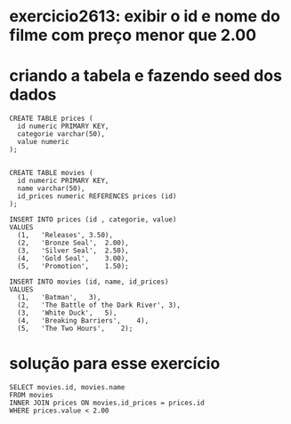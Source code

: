 # exercicio2613: exibir o id e nome do filme com preço menor que 2.00


# criando a tabela e fazendo seed dos dados

```
CREATE TABLE prices (
  id numeric PRIMARY KEY,
  categorie varchar(50),
  value numeric
);


CREATE TABLE movies (
  id numeric PRIMARY KEY,
  name varchar(50),
  id_prices numeric REFERENCES prices (id)
);

INSERT INTO prices (id , categorie, value)
VALUES
  (1,	'Releases',	3.50),
  (2,	'Bronze Seal',	2.00),
  (3,	'Silver Seal',	2.50),
  (4,	'Gold Seal',	3.00),
  (5,	'Promotion',	1.50);
  
INSERT INTO movies (id, name, id_prices)
VALUES
  (1,	'Batman',	3),
  (2,	'The Battle of the Dark River',	3),
  (3,	'White Duck',	5),
  (4,	'Breaking Barriers',	4),
  (5,	'The Two Hours',	2);
```


# solução para esse exercício

```
SELECT movies.id, movies.name
FROM movies
INNER JOIN prices ON movies.id_prices = prices.id
WHERE prices.value < 2.00
```

